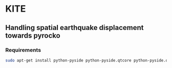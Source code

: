 # KITE
## Handling spatial earthquake displacement towards pyrocko

### Requirements

```sh
sudo apt-get install python-pyside python-pyside.qtcore python-pyside.qtopengl
```
